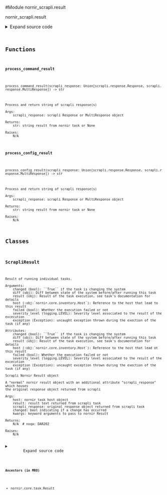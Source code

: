 <link rel="preload stylesheet" as="style" href="https://cdnjs.cloudflare.com/ajax/libs/10up-sanitize.css/11.0.1/sanitize.min.css" integrity="sha256-PK9q560IAAa6WVRRh76LtCaI8pjTJ2z11v0miyNNjrs=" crossorigin>
<link rel="preload stylesheet" as="style" href="https://cdnjs.cloudflare.com/ajax/libs/10up-sanitize.css/11.0.1/typography.min.css" integrity="sha256-7l/o7C8jubJiy74VsKTidCy1yBkRtiUGbVkYBylBqUg=" crossorigin>
<link rel="stylesheet preload" as="style" href="https://cdnjs.cloudflare.com/ajax/libs/highlight.js/10.1.1/styles/github.min.css" crossorigin>
<script defer src="https://cdnjs.cloudflare.com/ajax/libs/highlight.js/10.1.1/highlight.min.js" integrity="sha256-Uv3H6lx7dJmRfRvH8TH6kJD1TSK1aFcwgx+mdg3epi8=" crossorigin></script>
<script>window.addEventListener('DOMContentLoaded', () => hljs.initHighlighting())</script>















#Module nornir_scrapli.result

nornir_scrapli.result

<details class="source">
    <summary>
        <span>Expand source code</span>
    </summary>
    <pre>
        <code class="python">
"""nornir_scrapli.result"""
from typing import TYPE_CHECKING, Any, Optional, Union

from scrapli.response import MultiResponse, Response
from scrapli_cfg.response import ScrapliCfgResponse

from nornir.core.task import Result

if TYPE_CHECKING:
    from nornir.core.inventory import Host  # pylint: disable=C0412


def process_command_result(scrapli_response: Union[Response, MultiResponse]) -> str:
    """
    Process and return string of scrapli response(s)

    Args:
        scrapli_response: scrapli Response or MultiResponse object

    Returns:
        str: string result from nornir task or None

    Raises:
        N/A

    """
    if isinstance(scrapli_response, Response):
        result: str = scrapli_response.result
        return result
    return "\n\n".join([response.result for response in scrapli_response])


def process_config_result(scrapli_response: Union[Response, MultiResponse]) -> str:
    """
    Process and return string of scrapli response(s)

    Args:
        scrapli_response: scrapli Response or MultiResponse object

    Returns:
        str: string result from nornir task or None

    Raises:
        N/A

    """
    full_results = ""
    if isinstance(scrapli_response, Response):
        for config_input, config_result in zip(
            scrapli_response.channel_input.split("\n"), scrapli_response.result.split("\n")
        ):
            if config_input == config_result:
                full_results += f"{config_input}\n"
            else:
                full_results += "\n".join([config_input, config_result])
    else:
        for response in scrapli_response:
            full_results += "\n".join([response.channel_input, response.result])
    return full_results


class ScrapliResult(Result):
    def __init__(
        self,
        host: "Host",
        result: Optional[str],
        scrapli_response: Optional[Union[Response, MultiResponse, ScrapliCfgResponse]] = None,
        changed: bool = False,
        **kwargs: Any,
    ):
        """
        Scrapli Nornir Result object

        A "normal" nornir result object with an additional attribute "scrapli_response" which houses
        the original response object returned from scrapli

        Args:
            host: nornir task host object
            result: result text returned from scrapli task
            scrapli_response: original response object returned from scrapli task
            changed: bool indicating if a change has occurred
            kwargs: keyword arguments to pass to nornir Result

        Returns:
            N/A  # noqa: DAR202

        Raises:
            N/A

        """
        failed = self._process_failed(scrapli_response=scrapli_response)

        super().__init__(host=host, result=result, failed=failed, changed=changed, **kwargs)

        self.scrapli_response = scrapli_response

    @staticmethod
    def _process_failed(
        scrapli_response: Optional[Union[Response, MultiResponse, ScrapliCfgResponse]]
    ) -> bool:
        """
        Process and return string of scrapli response(s)

        Args:
            scrapli_response: scrapli Response or MultiResponse object

        Returns:
            bool: bool indicating if the nornir task failed

        Raises:
            N/A

        """
        if scrapli_response is None:
            return False
        if isinstance(scrapli_response, (Response, ScrapliCfgResponse)):
            failed: bool = scrapli_response.failed
            return failed
        if any(response.failed for response in scrapli_response):
            return True
        return False
        </code>
    </pre>
</details>



## Functions

    

#### process_command_result
`process_command_result(scrapli_response: Union[scrapli.response.Response, scrapli.response.MultiResponse]) ‑> str`

```text
Process and return string of scrapli response(s)

Args:
    scrapli_response: scrapli Response or MultiResponse object

Returns:
    str: string result from nornir task or None

Raises:
    N/A
```




    

#### process_config_result
`process_config_result(scrapli_response: Union[scrapli.response.Response, scrapli.response.MultiResponse]) ‑> str`

```text
Process and return string of scrapli response(s)

Args:
    scrapli_response: scrapli Response or MultiResponse object

Returns:
    str: string result from nornir task or None

Raises:
    N/A
```




## Classes

### ScrapliResult


```text
Result of running individual tasks.

Arguments:
    changed (bool): ``True`` if the task is changing the system
    diff (obj): Diff between state of the system before/after running this task
    result (obj): Result of the task execution, see task's documentation for details
    host (:obj:`nornir.core.inventory.Host`): Reference to the host that lead to this result
    failed (bool): Whether the execution failed or not
    severity_level (logging.LEVEL): Severity level associated to the result of the excecution
    exception (Exception): uncaught exception thrown during the exection of the task (if any)

Attributes:
    changed (bool): ``True`` if the task is changing the system
    diff (obj): Diff between state of the system before/after running this task
    result (obj): Result of the task execution, see task's documentation for details
    host (:obj:`nornir.core.inventory.Host`): Reference to the host that lead ot this result
    failed (bool): Whether the execution failed or not
    severity_level (logging.LEVEL): Severity level associated to the result of the excecution
    exception (Exception): uncaught exception thrown during the exection of the task (if any)

Scrapli Nornir Result object

A "normal" nornir result object with an additional attribute "scrapli_response" which houses
the original response object returned from scrapli

Args:
    host: nornir task host object
    result: result text returned from scrapli task
    scrapli_response: original response object returned from scrapli task
    changed: bool indicating if a change has occurred
    kwargs: keyword arguments to pass to nornir Result

Returns:
    N/A  # noqa: DAR202

Raises:
    N/A
```

<details class="source">
    <summary>
        <span>Expand source code</span>
    </summary>
    <pre>
        <code class="python">
class ScrapliResult(Result):
    def __init__(
        self,
        host: "Host",
        result: Optional[str],
        scrapli_response: Optional[Union[Response, MultiResponse, ScrapliCfgResponse]] = None,
        changed: bool = False,
        **kwargs: Any,
    ):
        """
        Scrapli Nornir Result object

        A "normal" nornir result object with an additional attribute "scrapli_response" which houses
        the original response object returned from scrapli

        Args:
            host: nornir task host object
            result: result text returned from scrapli task
            scrapli_response: original response object returned from scrapli task
            changed: bool indicating if a change has occurred
            kwargs: keyword arguments to pass to nornir Result

        Returns:
            N/A  # noqa: DAR202

        Raises:
            N/A

        """
        failed = self._process_failed(scrapli_response=scrapli_response)

        super().__init__(host=host, result=result, failed=failed, changed=changed, **kwargs)

        self.scrapli_response = scrapli_response

    @staticmethod
    def _process_failed(
        scrapli_response: Optional[Union[Response, MultiResponse, ScrapliCfgResponse]]
    ) -> bool:
        """
        Process and return string of scrapli response(s)

        Args:
            scrapli_response: scrapli Response or MultiResponse object

        Returns:
            bool: bool indicating if the nornir task failed

        Raises:
            N/A

        """
        if scrapli_response is None:
            return False
        if isinstance(scrapli_response, (Response, ScrapliCfgResponse)):
            failed: bool = scrapli_response.failed
            return failed
        if any(response.failed for response in scrapli_response):
            return True
        return False
        </code>
    </pre>
</details>


#### Ancestors (in MRO)
- nornir.core.task.Result